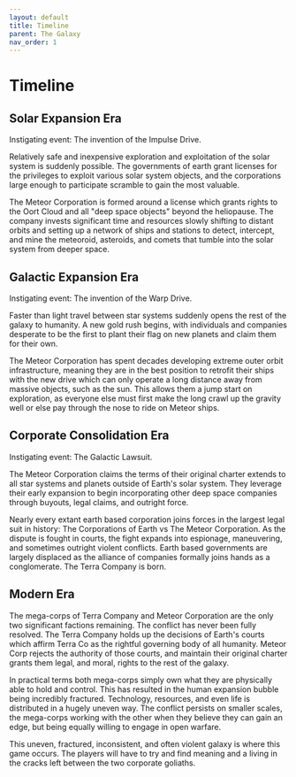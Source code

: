 ```yaml
---
layout: default
title: Timeline
parent: The Galaxy
nav_order: 1
---
```


# Timeline

## Solar Expansion Era

Instigating event: The invention of the Impulse Drive. 

Relatively safe and inexpensive exploration and exploitation of the solar system is suddenly possible. The governments of earth grant licenses for the privileges to exploit various solar system objects, and the corporations large enough to participate scramble to gain the most valuable.

The Meteor Corporation is formed around a license which grants rights to the Oort Cloud and all "deep space objects" beyond the heliopause. The company invests significant time and resources slowly shifting to distant orbits and setting up a network of ships and stations to detect, intercept, and mine the meteoroid, asteroids, and comets that tumble into the solar system from deeper space.

## Galactic Expansion Era

Instigating event: The invention of the Warp Drive.

Faster than light travel between star systems suddenly opens the rest of the galaxy to humanity. A new gold rush begins, with individuals and companies desperate to be the first to plant their flag on new planets and claim them for their own.

The Meteor Corporation has spent decades developing extreme outer orbit infrastructure, meaning they are in the best position to retrofit their ships with the new drive which can only operate a long distance away from massive objects, such as the sun. This allows them a jump start on exploration, as everyone else must first make the long crawl up the gravity well or else pay through the nose to ride on Meteor ships.

## Corporate Consolidation Era

Instigating event: The Galactic Lawsuit.

The Meteor Corporation claims the terms of their original charter extends to all star systems and planets outside of Earth's solar system. They leverage their early expansion to begin incorporating other deep space companies through buyouts, legal claims, and outright force.

Nearly every extant earth based corporation joins forces in the largest legal suit in history: The Corporations of Earth vs The Meteor Corporation. As the dispute is fought in courts, the fight expands into espionage, maneuvering, and sometimes outright violent conflicts. Earth based governments are largely displaced as the alliance of companies formally joins hands as a conglomerate. The Terra Company is born.

## Modern Era

The mega-corps of Terra Company and Meteor Corporation are the only two significant factions remaining. The conflict has never been fully resolved. The Terra Company holds up the decisions of Earth's courts which affirm Terra Co as the rightful governing body of all humanity. Meteor Corp rejects the authority of those courts, and maintain their original charter grants them legal, and moral, rights to the rest of the galaxy.

In practical terms both mega-corps simply own what they are physically able to hold and control. This has resulted in the human expansion bubble being incredibly fractured. Technology, resources, and even life is distributed in a hugely uneven way. The conflict persists on smaller scales, the mega-corps working with the other when they believe they can gain an edge, but being equally willing to engage in open warfare.

This uneven, fractured, inconsistent, and often violent galaxy is where this game occurs. The players will have to try and find meaning and a living in the cracks left between the two corporate goliaths.